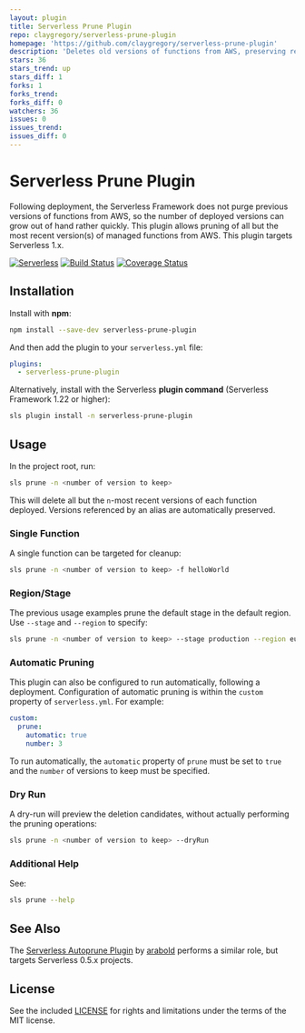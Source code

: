 ```yaml
---
layout: plugin
title: Serverless Prune Plugin
repo: claygregory/serverless-prune-plugin
homepage: 'https://github.com/claygregory/serverless-prune-plugin'
description: 'Deletes old versions of functions from AWS, preserving recent and aliased versions'
stars: 36
stars_trend: up
stars_diff: 1
forks: 1
forks_trend: 
forks_diff: 0
watchers: 36
issues: 0
issues_trend: 
issues_diff: 0
---
```




# Serverless Prune Plugin

Following deployment, the Serverless Framework does not purge previous versions of functions from AWS, so the number of deployed versions can grow out of hand rather quickly. This plugin allows pruning of all but the most recent version(s) of managed functions from AWS. This plugin targets Serverless 1.x.

[![Serverless](http://public.serverless.com/badges/v3.svg)](http://www.serverless.com)
[![Build Status](https://travis-ci.org/claygregory/serverless-prune-plugin.svg?branch=master)](https://travis-ci.org/claygregory/serverless-prune-plugin)
[![Coverage Status](https://coveralls.io/repos/github/claygregory/serverless-prune-plugin/badge.svg?branch=master)](https://coveralls.io/github/claygregory/serverless-prune-plugin?branch=master)

## Installation

Install with **npm**:
```sh
npm install --save-dev serverless-prune-plugin
```

And then add the plugin to your `serverless.yml` file:
```yaml
plugins:
  - serverless-prune-plugin
```

Alternatively, install with the Serverless **plugin command** (Serverless Framework 1.22 or higher):
```sh
sls plugin install -n serverless-prune-plugin
```

## Usage

In the project root, run:
```sh
sls prune -n <number of version to keep>
```

This will delete all but the `n`-most recent versions of each function deployed. Versions referenced by an alias are automatically preserved.

### Single Function

A single function can be targeted for cleanup:
```sh
sls prune -n <number of version to keep> -f helloWorld
```

### Region/Stage

The previous usage examples prune the default stage in the default region. Use `--stage` and `--region` to specify: 
```sh
sls prune -n <number of version to keep> --stage production --region eu-central-1
```

### Automatic Pruning

This plugin can also be configured to run automatically, following a deployment. Configuration of automatic pruning is within the `custom` property of `serverless.yml`. For example:

```yaml
custom:
  prune:
    automatic: true
    number: 3
```

To run automatically, the `automatic` property of `prune` must be set to `true` and the `number` of versions to keep must be specified.


### Dry Run

A dry-run will preview the deletion candidates, without actually performing the pruning operations:
```sh
sls prune -n <number of version to keep> --dryRun
```

### Additional Help

See:
```sh
sls prune --help
```

## See Also

The [Serverless Autoprune Plugin](https://github.com/arabold/serverless-autoprune-plugin) by [arabold](https://github.com/arabold) performs a similar role, but targets Serverless 0.5.x projects.

## License

See the included [LICENSE](LICENSE.md) for rights and limitations under the terms of the MIT license.

